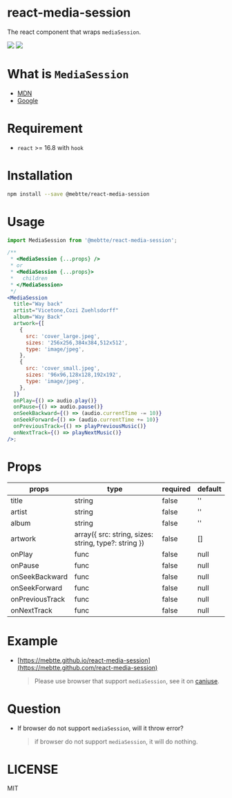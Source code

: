 # react-media-session

The react component that wraps `mediaSession`.

![](./example/public/chrome_example.gif)
![](./example/public/android_example.png)

# What is `MediaSession`

- [MDN](https://developer.mozilla.org/docs/Web/API/MediaSession)
- [Google](https://developers.google.com/web/updates/2017/02/media-session)

# Requirement

- `react` >= 16.8 with `hook`

# Installation

```bash
npm install --save @mebtte/react-media-session
```

# Usage

```jsx
import MediaSession from '@mebtte/react-media-session';

/**
 * <MediaSession {...props} />
 * or
 * <MediaSession {...props}>
 *   children
 * </MediaSession>
 */
<MediaSession
  title="Way back"
  artist="Vicetone,Cozi Zuehlsdorff"
  album="Way Back"
  artwork={[
    {
      src: 'cover_large.jpeg',
      sizes: '256x256,384x384,512x512',
      type: 'image/jpeg',
    },
    {
      src: 'cover_small.jpeg',
      sizes: '96x96,128x128,192x192',
      type: 'image/jpeg',
    },
  ]}
  onPlay={() => audio.play()}
  onPause={() => audio.pause()}
  onSeekBackward={() => (audio.currentTime -= 10)}
  onSeekForward={() => (audio.currentTime += 10)}
  onPreviousTrack={() => playPreviousMusic()}
  onNextTrack={() => playNextMusic()}
/>;
```

# Props

| props           | type                                                 | required | default |
| --------------- | ---------------------------------------------------- | -------- | ------- |
| title           | string                                               | false    | ''      |
| artist          | string                                               | false    | ''      |
| album           | string                                               | false    | ''      |
| artwork         | array({ src: string, sizes: string, type?: string }) | false    | []      |
| onPlay          | func                                                 | false    | null    |
| onPause         | func                                                 | false    | null    |
| onSeekBackward  | func                                                 | false    | null    |
| onSeekForward   | func                                                 | false    | null    |
| onPreviousTrack | func                                                 | false    | null    |
| onNextTrack     | func                                                 | false    | null    |

# Example

- [https://mebtte.github.io/react-media-session](https://mebtte.github.com/react-media-session)
  > Please use browser that support `mediaSession`, see it on [caniuse](https://caniuse.com/#search=mediaSession).

# Question

- If browser do not support `mediaSession`, will it throw error?
  > if browser do not support `mediaSession`, it will do nothing.

# LICENSE

MIT
